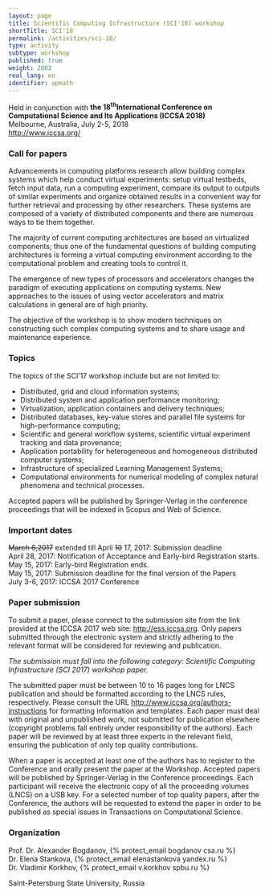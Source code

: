 ```yaml
---
layout: page
title: Scientific Computing Infrastructure (SCI'18) workshop
shortTitle: SCI'18
permalink: /activities/sci-18/
type: activity
subtype: workshop
published: true
weight: 2003
real_lang: en
identifier: apmath
---
```


Held in conjunction with **the 18<sup>th</sup>International Conference on Computational Science and Its Applications (ICCSA 2018)**<br/>
Melbourne, Australia, July 2-5, 2018<br/>
<http://www.iccsa.org/>

### Call for papers

Advancements in computing platforms research allow building complex systems which help conduct virtual experiments: setup virtual testbeds, fetch input data, run a computing experiment, compare its output to outputs of similar experiments and organize obtained results in a convenient way for further retrieval and processing by other researchers. These systems are composed of a variety of distributed components and there are numerous ways to tie them together. 

The majority of current computing architectures are based on virtualized components; thus one of the fundamental questions of building computing architectures is forming a virtual computing environment according to the computational problem and creating tools to control it.

The emergence of new types of processors and accelerators changes the paradigm of executing applications on computing systems. New approaches to the issues of using vector accelerators and matrix calculations in general are of high priority.

The objective of the workshop is to show modern techniques on constructing such complex computing systems and to share usage and maintenance experience.

### Topics 

The topics of the SCI’17 workshop include but are not limited to:

- Distributed, grid and cloud information systems;
- Distributed system and application performance monitoring;
- Virtualization, application containers and delivery techniques;
- Distributed databases, key-value stores and parallel file systems for high-performance computing;
- Scientific and general workflow systems, scientific virtual experiment tracking and data provenance;
- Application portability for heterogeneous and homogeneous distributed computer systems;
- Infrastructure of specialized Learning Management Systems;
- Computational environments for numerical modeling of complex natural phenomena and technical processes.

Accepted papers will be published by Springer-Verlag in the conference
proceedings that will be indexed in Scopus and Web of Science.

### Important dates

~~March 6,2017~~ extended till April ~~10~~ 17, 2017: Submission deadline<br/>
April 28, 2017: Notification of Acceptance and Early-bird Registration starts.<br/>
May 15, 2017: Early-bird Registration ends.<br/>
May 15, 2017: Submission deadline for the final version of the Papers<br/>
July 3-6, 2017: ICCSA 2017 Conference

### Paper submission

To submit a paper, please connect to the submission site from the link provided
at the ICCSA 2017 web site: <http://ess.iccsa.org>. Only papers submitted
through the electronic system and strictly adhering to the relevant format will
be considered for reviewing and publication.

_The submission must fall into the following category: Scientific Computing Infrastructure (SCI 2017) workshop paper._

The submitted paper must be between 10 to 16 pages long for LNCS publication
and should be formatted according to the LNCS rules, respectively. Please
consult the URL <http://www.iccsa.org/authors-instructions> for formatting
information and templates. Each paper must deal with original and unpublished
work, not submitted for publication elsewhere (copyright problems fall entirely
under responsibility of the authors). Each paper will be reviewed by at least
three experts in the relevant field, ensuring the publication of only top
quality contributions.

When a paper is accepted at least one of the authors has to register to the
Conference and orally present the paper at the Workshop. Accepted papers will
be published by Springer-Verlag in the Conference proceedings. Each participant
will receive the electronic copy of all the proceeding volumes (LNCS) on a USB
key. For a selected number of top quality papers, after the Conference, the
authors will be requested to extend the paper in order to be published as
special issues in Transactions on Computational Science.

### Organization

Prof. Dr. Alexander Bogdanov, {% protect_email bogdanov csa.ru %}<br/>
Dr. Elena Stankova, {% protect_email elenastankova yandex.ru %}<br/>
Dr. Vladimir Korkhov, {% protect_email v.korkhov spbu.ru %}

Saint-Petersburg State University, Russia
